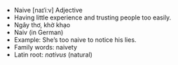 - Naive	[naɪˈiːv]	Adjective
- Having little experience and trusting people too easily.
- Ngây thơ, khờ khạo
- Naiv (in German)
- Example: She’s too naive to notice his lies.
- Family words: naivety
- Latin root: *nativus* (natural)